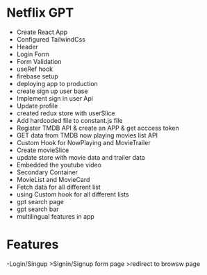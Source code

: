 # Netflix GPT
 - Create React App
 - Configured TailwindCss
 - Header
 - Login Form
 - Form Validation
 - useRef hook
 - firebase setup
 - deploying app to production
 - create sign up user base
 - Implement sign in user Api
 - Update profile
 - created redux store with userSlice
 - Add hardcoded file to constant.js file
 - Register TMDB API & create an APP & get acccess token
 - GET data from TMDB now playing movies list API
 - Custom Hook for NowPlaying and MovieTrailer
 - Create movieSlice 
 - update store with movie data and trailer data
 - Embedded the youtube video
 - Secondary Container
 - MovieList and MovieCard 
 - Fetch data for all different list 
 - using Custom hook for all different lists
 - gpt search page 
 - gpt search bar
 - multilingual features in app




# Features 
-Login/Singup
    >Signin/Signup form page
    >redirect to browsw page


